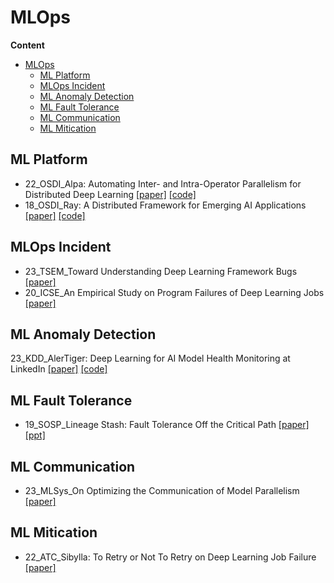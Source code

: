 # MLOps

**Content**


- [MLOps](#mlops)
  - [ML Platform](#ml-platform)
  - [MLOps Incident](#mlops-incident)
  - [ML Anomaly Detection](#ml-anomaly-detection)
  - [ML Fault Tolerance](#ml-fault-tolerance)
  - [ML Communication](#ml-communication)
  - [ML Mitication](#ml-mitication)

## ML Platform

- 22_OSDI_Alpa: Automating Inter- and Intra-Operator Parallelism for Distributed Deep Learning [[paper]](https://arxiv.org/pdf/2201.12023.pdf) [[code]](https://github.com/alpa-projects/alpa)
- 18_OSDI_Ray: A Distributed Framework for Emerging AI Applications [[paper]](https://www.usenix.org/system/files/osdi18-moritz.pdf) [[code]](https://github.com/ray-project/ray)

## MLOps Incident

- 23_TSEM_Toward Understanding Deep Learning Framework Bugs [[paper]](https://arxiv.org/pdf/2203.04026.pdf)
- 20_ICSE_An Empirical Study on Program Failures of Deep Learning Jobs [[paper]](https://wencongxiao.github.io/res/icse20/icse20-main-199.pdf)

## ML Anomaly Detection

23_KDD_AlerTiger: Deep Learning for AI Model Health Monitoring at LinkedIn [[paper]](https://arxiv.org/abs/2306.01977) [[code]](https://github.com/linkedin/AlerTiger/blob/main/alertiger/src/features.py)

## ML Fault Tolerance

- 19_SOSP_Lineage Stash: Fault Tolerance Off the Critical Path [[paper]](https://stephanie-wang.github.io/pdfs/sosp19-lineage-stash.pdf) [[ppt]](https://sosp19.rcs.uwaterloo.ca/slides/wang.pdf)

## ML Communication

- 23_MLSys_On Optimizing the Communication of Model Parallelism [[paper]](https://arxiv.org/pdf/2211.05322.pdf)

## ML Mitication

- 22_ATC_Sibylla: To Retry or Not To Retry on Deep Learning Job Failure [[paper]](https://www.usenix.org/system/files/atc22-kim-taeyoon.pdf)